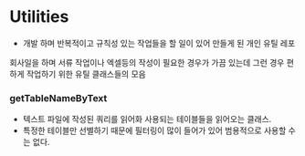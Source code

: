 # Utilities



- 개발 하며 반복적이고 규칙성 있는 작업들을 할 일이 있어 만들게 된 개인 유틸 레포


회사일을 하며 서류 작업이나 엑셀등의 작성이 필요한 경우가 가끔 있는데
그런 경우 편하게 작업하기 위한 유틸 클래스들의 모음 

### getTableNameByText
  - 텍스트 파일에 작성된 쿼리를 읽어화 사용되는 테이블들을 읽어오는 클래스.
  - 특정한 테이블만 선별하기 때문에 필터링이 많이 들어가 있어 범용적으로 사용할 수는 없다.
